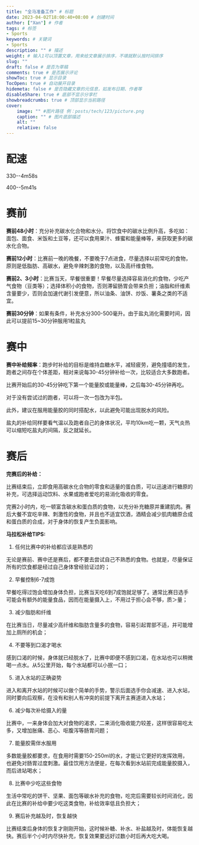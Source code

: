```yaml
---
title: "全马准备工作" # 标题
date: 2023-04-02T18:00:40+08:00 # 创建时间
author: ["Xan"] # 作者
tags: # 标签
- Sports 
keywords: # 关键词
- Sports 
description: "" # 描述
weight: # 输入1可以顶置文章，用来给文章展示排序，不填就默认按时间排序
slug: ""
draft: false # 是否为草稿
comments: true # 是否展示评论
showToc: true # 显示目录
TocOpen: true # 自动展开目录
hidemeta: false # 是否隐藏文章的元信息，如发布日期、作者等
disableShare: true # 底部不显示分享栏
showbreadcrumbs: true # 顶部显示当前路径
cover:
    image: "" #图片路径 例：posts/tech/123/picture.png
    caption: "" # 图片底部描述
    alt: ""
    relative: false
---
```



# 配速
330--4m58s

400--5m41s

# 赛前

**赛前48小时**：充分补充碳水化合物和水分。将饮食中的碳水比例升高，多吃如：面包、面食、米饭和土豆等，还可以食用果汁、蜂蜜和能量棒等，来获取更多的碳水化合物。

**赛前12小时**：比赛前一晚的晚餐，不要晚于7点进食，尽量选择以前常吃的食物，原则是低脂肪、高碳水，避免辛辣刺激的食物，以及高纤维食物。

**赛前2、3小时**：比赛当天，早餐很重要！早餐尽量选择容易消化的食物，少吃产气食物（豆类等）；选择体积小的食物，否则滞留肠胃会带来负担；油脂和纤维素含量要少，否则会加速代谢引发便意，所以油条、油饼、炒饭、薯条之类的不适宜。

**赛前30分钟**：如果有条件，补充水分300-500毫升。由于盐丸消化需要时间，因此可以提前15~30分钟服用1粒盐丸

# 赛中

**赛中补给频率**：跑步时补给的目标是维持血糖水平，减轻疲劳，避免撞墙的发生，跑者之间存在个体差距，相对来说每30-45分钟补给一次，比较适合大多数跑者。

比赛开始后的30-45分钟吃下第一个能量胶或能量棒，之后每30-45分钟再吃。

对于没有尝试过的跑者，可以将一次一包改为半包。

此外，建议在服用能量胶的同时搭配水，以此避免可能出现脱水的风险。

盐丸的补给同样要看气温以及跑者自己的身体状况，平均10km吃一颗，天气炎热可以缩短吃盐丸的间隔，反之就延长。

# 赛后

**完赛后的补给：**

比赛结束后，立即食用高碳水化合物的零食和适量的蛋白质，可以迅速进行糖原的补充，可选择运动饮料、水果或跑者爱吃的易消化吸收的零食。

完赛2小时内，吃一顿富含碳水和蛋白质的食物，以充分补充糖原并重建肌肉。赛后大餐不宜吃辛辣、刺激性的食物，并且也不适宜饮酒，酒精会减少肌肉糖原合成和蛋白质的合成，对于身体的恢复产生负面影响。

**马拉松补给TIPS:**

1.  任何比赛中的补给都应该是熟悉的
    

无论是赛前、赛中还是赛后，都不要去尝试自己不熟悉的食物。也就是，尽量保证所有的饮食都是经过自己身体曾经验证过的；

2. 早餐控制6-7成饱

早餐吃得过饱会增加身体负担，比赛当天吃6到7成饱就足够了。通常比赛日选手可能会有额外的能量食品，因而在能量摄入上，不用过于担心会不够，质＞量；

3. 减少脂肪和纤维

在比赛当日，尽量减少高纤维和脂肪含量多的食物，容易引起胃部不适，并可能增加上厕所的机会；

4. 不要等到口渴才喝水

感到口渴的时候，身体就已经脱水了，比赛中即便不感到口渴，在水站也可以稍微喝一点水。从5公里开始，每个水站都可以小抿一口；

5. 进入水站的正确姿势

进入和离开水站的时候可以做个简单的手势，警示后面选手你会减速、进入水站，同时要向后观察，在没有和别人有冲突的前提下离开主赛道进入水站；

6. 减少每次补给摄入的量

比赛中，一来身体会加大对食物的渴求，二来消化吸收能力较差，这样很容易吃太多，又增加胀痛、恶心、呕腹泻等肠胃问题；

7. 能量胶需伴水服用

多数能量胶都要求，在食用时需要150-250ml的水，才能让它更好的发挥效用，也避免对肠胃过度刺激。最佳饮用方法便是，在每次看到水站前完成能量胶摄入，而后进站喝水；

8. 比赛中少吃这些食物

生活中常吃的饼干、坚果、面包等碳水补充的食物，吃完后需要较长时间消化，因此在比赛的补给中要少吃这类食物，补给效率低且负担大；

9. 赛后补充越及时，恢复越快

比赛结束后身体的恢复才刚刚开始，这时候补糖、补水、补盐越及时，体能恢复越快。赛后半个小时内尽快补充，恢复效果要远好过数小时后再大吃大喝。
